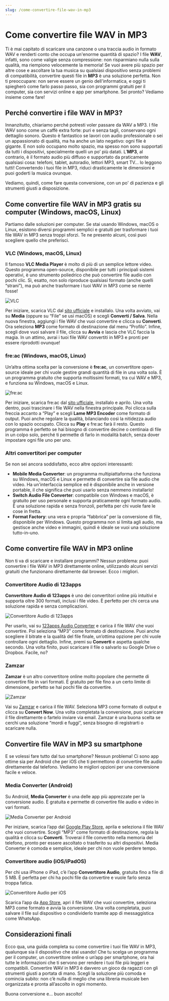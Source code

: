 ```yaml
---
slug: /come-convertire-file-wav-in-mp3
---
```

# Come convertire file WAV in MP3

Ti è mai capitato di scaricare una canzone o una traccia audio in formato WAV e renderti conto che occupa un'enorme quantità di spazio? I file **WAV**, infatti, sono come valigie senza compressione: non risparmiano nulla sulla qualità, ma riempiono velocemente la memoria! Se vuoi avere più spazio per altre cose e ascoltare la tua musica su qualsiasi dispositivo senza problemi di compatibilità, convertire questi file in **MP3** è una soluzione perfetta. Non ti preoccupare: non serve essere un genio dell'informatica, e oggi ti spiegherò come farlo passo passo, sia con programmi gratuiti per il computer, sia con servizi online e app per smartphone. Sei pronto? Vediamo insieme come fare!

## Perché convertire i file WAV in MP3?

Innanzitutto, chiariamo perché potresti voler passare da WAV a MP3. I file WAV sono come un caffè extra forte: puri e senza tagli, conservano ogni dettaglio sonoro. Questo è fantastico se lavori con audio professionale o sei un appassionato di qualità, ma ha anche un lato negativo: ogni file è gigante. E non solo occupano molto spazio, ma spesso non sono supportati da tutti i dispositivi, specialmente quelli un po’ più datati. L’**MP3**, al contrario, è il formato audio più diffuso e supportato da praticamente qualsiasi cosa: telefoni, tablet, autoradio, lettori MP3, smart TV… lo leggono tutti! Convertendo i tuoi file in MP3, riduci drasticamente le dimensioni e puoi goderti la musica ovunque.

Vediamo, quindi, come fare questa conversione, con un po' di pazienza e gli strumenti giusti a disposizione.

## Come convertire file WAV in MP3 gratis su computer (Windows, macOS, Linux)

Partiamo dalle soluzioni per computer. Se stai usando Windows, macOS o Linux, esistono diversi programmi semplici e gratuiti per trasformare i tuoi file WAV in MP3 senza troppi sforzi. Te ne presento alcuni, così puoi scegliere quello che preferisci.

### VLC (Windows, macOS, Linux)

Il famoso **VLC Media Player** è molto di più di un semplice lettore video. Questo programma open-source, disponibile per tutti i principali sistemi operativi, è uno strumento poliedrico che può convertire file audio con pochi clic. Sì, esatto, non solo riproduce qualsiasi formato (anche quelli “strani”), ma può anche trasformare i tuoi WAV in MP3 come se niente fosse!

![VLC](/guide-img/output/d81ced20.jpg)

Per iniziare, scarica VLC dal [sito ufficiale](http://www.videolan.org/vlc/) e installalo. Una volta avviato, vai su **Media** (oppure su “File” se usi macOS) e scegli **Converti / Salva**. Nella nuova finestra, aggiungi i file WAV che vuoi convertire e clicca su **Converti**. Ora seleziona **MP3** come formato di destinazione dal menu “Profilo”. Infine, scegli dove vuoi salvare il file, clicca su **Avvia** e lascia che VLC faccia la magia. In un attimo, avrai i tuoi file WAV convertiti in MP3 e pronti per essere riprodotti ovunque!

### fre:ac (Windows, macOS, Linux)

Un’altra ottima scelta per la conversione è **fre:ac**, un convertitore open-source ideale per chi vuole gestire grandi quantità di file in una volta sola. È un programma gratuito che supporta moltissimi formati, tra cui WAV e MP3, e funziona su Windows, macOS e Linux.

![fre:ac](/guide-img/output/21978f85.jpg)

Per iniziare, scarica fre:ac dal [sito ufficiale](https://www.freac.org/), installalo e aprilo. Una volta dentro, puoi trascinare i file WAV nella finestra principale. Poi clicca sulla freccia accanto a “Play” e scegli **Lame MP3 Encoder** come formato di output. Puoi anche regolare la qualità, bilanciando così la nitidezza audio con lo spazio occupato. Clicca su **Play** e fre:ac farà il resto. Questo programma è perfetto se hai bisogno di convertire decine o centinaia di file in un colpo solo, perché ti permette di farlo in modalità batch, senza dover impostare ogni file uno per uno.

### Altri convertitori per computer

Se non sei ancora soddisfatto, ecco altre opzioni interessanti:

- **Mobile Media Converter**: un programma multipiattaforma che funziona su Windows, macOS e Linux e permette di convertire sia file audio che video. Ha un'interfaccia semplice ed è disponibile anche in versione portable, il che significa che puoi usarlo senza nemmeno installarlo!
- **Switch Audio File Converter**: compatibile con Windows e macOS, è gratuito per uso personale e supporta praticamente ogni formato audio. È una soluzione rapida e senza fronzoli, perfetta per chi vuole fare le cose in fretta.
- **Format Factory**: una vera e propria “fabbrica” per la conversione di file, disponibile per Windows. Questo programma non si limita agli audio, ma gestisce anche video e immagini, quindi è ideale se vuoi una soluzione tutto-in-uno.

## Come convertire file WAV in MP3 online

Non ti va di scaricare e installare programmi? Nessun problema: puoi convertire i file WAV in MP3 direttamente online, utilizzando alcuni servizi gratuiti che funzionano direttamente dal browser. Ecco i migliori.

### Convertitore Audio di 123apps

**Convertitore Audio di 123apps** è uno dei convertitori online più intuitivi e supporta oltre 300 formati, inclusi i file video. È perfetto per chi cerca una soluzione rapida e senza complicazioni.

![Convertitore Audio di 123apps](/guide-img/output/84de1035.jpg)

Per usarlo, vai su [123apps Audio Converter](https://online-audio-converter.com/it/) e carica il file WAV che vuoi convertire. Poi seleziona “MP3” come formato di destinazione. Puoi anche scegliere il bitrate e la qualità del file finale, un’ottima opzione per chi vuole controllare ogni dettaglio. Infine, premi su **Converti** e aspetta qualche secondo. Una volta finito, puoi scaricare il file o salvarlo su Google Drive o Dropbox. Facile, no?

### Zamzar

**Zamzar** è un altro convertitore online molto popolare che permette di convertire file in vari formati. È gratuito per file fino a un certo limite di dimensione, perfetto se hai pochi file da convertire.

![Zamzar](/guide-img/output/bcf3f73.jpg)

Vai su [Zamzar](https://www.zamzar.com) e carica il file WAV. Seleziona MP3 come formato di output e clicca su **Convert Now**. Una volta completata la conversione, puoi scaricare il file direttamente o fartelo inviare via email. Zamzar è una buona scelta se cerchi una soluzione “mordi e fuggi”, senza bisogno di registrarti o scaricare nulla.

## Convertire file WAV in MP3 su smartphone

E se volessi fare tutto dal tuo smartphone? Nessun problema! Ci sono app ottime sia per Android che per iOS che ti permettono di convertire file audio direttamente dal telefono. Vediamo le migliori opzioni per una conversione facile e veloce.

### Media Converter (Android)

Su Android, **Media Converter** è una delle app più apprezzate per la conversione audio. È gratuita e permette di convertire file audio e video in vari formati.

![Media Converter per Android](/guide-img/output/376f4960.jpg)

Per iniziare, scarica l’app dal [Google Play Store](https://play.google.com/store/apps/details?id=com.AndroidA.MediaConverter), aprila e seleziona il file WAV che vuoi convertire. Scegli “MP3” come formato di destinazione, regola la qualità e clicca su **Converti**. Troverai il file convertito nella memoria del telefono, pronto per essere ascoltato o trasferito su altri dispositivi. Media Converter è comoda e semplice, ideale per chi non vuole perdere tempo.

### Convertitore audio (iOS/iPadOS)

Per chi usa iPhone o iPad, c’è l’app **Convertitore Audio**, gratuita fino a file di 5 MB. È perfetta per chi ha pochi file da convertire e vuole farlo senza troppa fatica.

![Convertitore Audio per iOS](/guide-img/output/30c2b9e5.jpg)

Scarica l’app da [App Store](https://apps.apple.com/it/app/the-audio-converter/id889643660), apri il file WAV che vuoi convertire, seleziona MP3 come formato e avvia la conversione. Una volta completata, puoi salvare il file sul dispositivo o condividerlo tramite app di messaggistica come WhatsApp.

## Considerazioni finali

Ecco qua, una guida completa su come convertire i tuoi file WAV in MP3, qualunque sia il dispositivo che stai usando! Che tu scelga un programma per il computer, un convertitore online o un’app per smartphone, ora hai tutte le informazioni che ti servono per rendere i tuoi file più leggeri e compatibili. Convertire WAV in MP3 è davvero un gioco da ragazzi con gli strumenti giusti a portata di mano. Scegli la soluzione più comoda e comincia subito: non c’è nulla di meglio che una libreria musicale ben organizzata e pronta all’ascolto in ogni momento.

Buona conversione e… buon ascolto!

